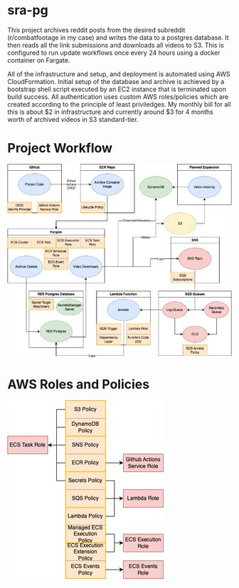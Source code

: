 # sra-pg

This project archives reddit posts from the desired subreddit (r/combatfootage in my case) and writes the data to a postgres database. It then reads all the link submissions and downloads all videos to S3. This is configured to run update workflows once every 24 hours using a docker container on Fargate.

All of the infrastructure and setup, and deployment is automated using AWS CloudFormation. Initial setup of the database and archive is achieved by a bootstrap shell script executed by an EC2 instance that is terminated upon build success. All authentication uses custom AWS roles/policies which are created according to the principle of least priviledges. My monthly bill for all this is about $2 in infrastructure and currently around $3 for 4 months worth of archived videos in S3 standard-tier.

# Project Workflow

![Diagram of project workflow](/docs/sra-pg_workflow.png?raw=true "Project Workflow")

# AWS Roles and Policies

![Diagram of project roles and policies](/docs/sra-pg_roles_and_policies.png?raw=true "Project Roles and Policies")

